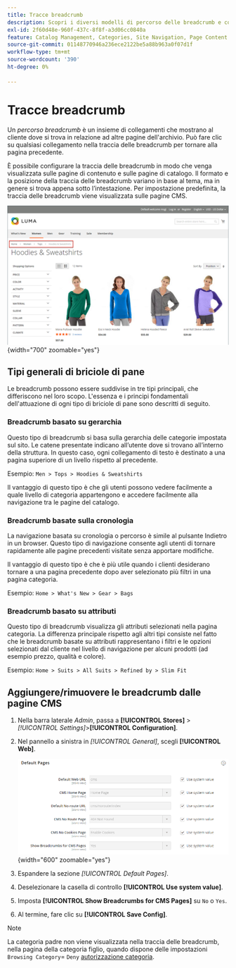 ```yaml
---
title: Tracce breadcrumb
description: Scopri i diversi modelli di percorso delle breadcrumb e come configurarli per visualizzarli nelle pagine di contenuto e catalogo.
exl-id: 2f60d48e-960f-437c-8f8f-a3d06cc0840a
feature: Catalog Management, Categories, Site Navigation, Page Content
source-git-commit: 01148770946a236ece2122be5a88b963a0f07d1f
workflow-type: tm+mt
source-wordcount: '390'
ht-degree: 0%

---
```


# Tracce breadcrumb

Un _percorso breadcrumb_ è un insieme di collegamenti che mostrano al cliente dove si trova in relazione ad altre pagine dell&#39;archivio. Può fare clic su qualsiasi collegamento nella traccia delle breadcrumb per tornare alla pagina precedente.

È possibile configurare la traccia delle breadcrumb in modo che venga visualizzata sulle pagine di contenuto e sulle pagine di catalogo. Il formato e la posizione della traccia delle breadcrumb variano in base al tema, ma in genere si trova appena sotto l’intestazione. Per impostazione predefinita, la traccia delle breadcrumb viene visualizzata sulle pagine CMS.

![Traccia delle breadcrumb visualizzata nella vetrina](./assets/storefront-breadcrumb-trail.png){width="700" zoomable="yes"}

## Tipi generali di briciole di pane

Le breadcrumb possono essere suddivise in tre tipi principali, che differiscono nel loro scopo. L&#39;essenza e i principi fondamentali dell&#39;attuazione di ogni tipo di briciole di pane sono descritti di seguito.

### Breadcrumb basato su gerarchia

Questo tipo di breadcrumb si basa sulla gerarchia delle categorie impostata sul sito. Le catene presentate indicano all’utente dove si trovano all’interno della struttura. In questo caso, ogni collegamento di testo è destinato a una pagina superiore di un livello rispetto al precedente.

Esempio: `Men > Tops > Hoodies & Sweatshirts`

Il vantaggio di questo tipo è che gli utenti possono vedere facilmente a quale livello di categoria appartengono e accedere facilmente alla navigazione tra le pagine del catalogo.

### Breadcrumb basate sulla cronologia

La navigazione basata su cronologia o percorso è simile al pulsante Indietro in un browser. Questo tipo di navigazione consente agli utenti di tornare rapidamente alle pagine precedenti visitate senza apportare modifiche.

Il vantaggio di questo tipo è che è più utile quando i clienti desiderano tornare a una pagina precedente dopo aver selezionato più filtri in una pagina categoria.

Esempio: `Home > What's New > Gear > Bags`

### Breadcrumb basato su attributi

Questo tipo di breadcrumb visualizza gli attributi selezionati nella pagina categoria. La differenza principale rispetto agli altri tipi consiste nel fatto che le breadcrumb basate su attributi rappresentano i filtri e le opzioni selezionati dal cliente nel livello di navigazione per alcuni prodotti (ad esempio prezzo, qualità e colore).

Esempio: `Home > Suits > All Suits > Refined by > Slim Fit`

## Aggiungere/rimuovere le breadcrumb dalle pagine CMS

1. Nella barra laterale _Admin_, passa a **[!UICONTROL Stores]** > _[!UICONTROL Settings]_>**[!UICONTROL Configuration]**.

1. Nel pannello a sinistra in _[!UICONTROL General]_, scegli **[!UICONTROL Web]**.

   ![Mostra breadcrumb per pagine CMS](../configuration-reference/general/assets/web-default-pages.png){width="600" zoomable="yes"}

1. Espandere la sezione _[!UICONTROL Default Pages]_.

1. Deselezionare la casella di controllo **[!UICONTROL Use system value]**.

1. Imposta **[!UICONTROL Show Breadcrumbs for CMS Pages]** su `No` o `Yes`.

1. Al termine, fare clic su **[!UICONTROL Save Config]**.

>[!NOTE]
>
>La categoria padre non viene visualizzata nella traccia delle breadcrumb, nella pagina della categoria figlio, quando dispone delle impostazioni `Browsing Category`= `Deny` [autorizzazione categoria](category-permissions.md).
